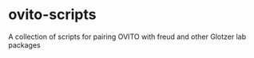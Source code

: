 # ovito-scripts
A collection of scripts for pairing OVITO with freud and other Glotzer lab packages
